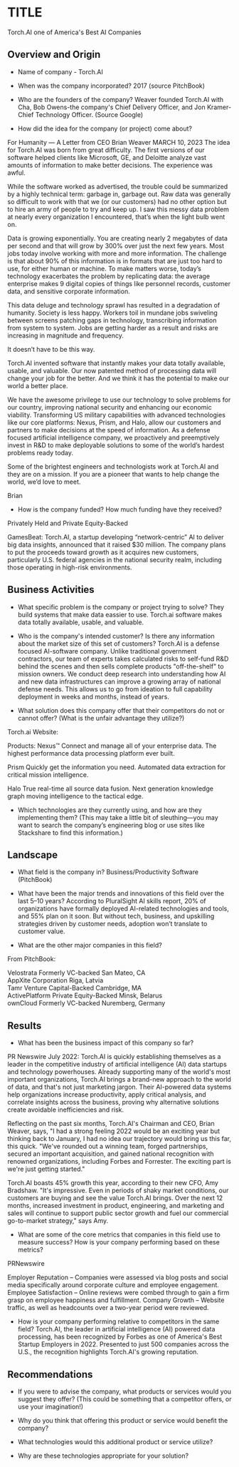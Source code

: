 # TITLE
Torch.AI one of America's Best AI Companies
## Overview and Origin

* Name of company - Torch.AI

* When was the company incorporated? 2017 (source PitchBook)

* Who are the founders of the company? Weaver founded Torch.AI with Cha, Bob Owens-the company's Chief Delivery Officer, and Jon Kramer-Chief Technology Officer. (Source Google)

* How did the idea for the company (or project) come about?

For Humanity — A Letter from CEO Brian Weaver
MARCH 10, 2023
The idea for Torch.AI was born from great difficulty.  The first versions of our software helped clients like Microsoft, GE, and Deloitte analyze vast amounts of information to make better decisions.  The experience was awful.

While the software worked as advertised, the trouble could be summarized by a highly technical term: garbage in, garbage out.  Raw data was generally so difficult to work with that we (or our customers) had no other option but to hire an army of people to try and keep up.  I saw this messy data problem at nearly every organization I encountered, that’s when the light bulb went on.

Data is growing exponentially.  You are creating nearly 2 megabytes of data per second and that will grow by 300% over just the next few years.  Most jobs today involve working with more and more information.  The challenge is that about 90% of this information is in formats that are just too hard to use, for either human or machine.  To make matters worse, today’s technology exacerbates the problem by replicating data: the average enterprise makes 9 digital copies of things like personnel records, customer data, and sensitive corporate information.

This data deluge and technology sprawl has resulted in a degradation of humanity.  Society is less happy.  Workers toil in mundane jobs swiveling between screens patching gaps in technology, transcribing information from system to system. Jobs are getting harder as a result and risks are increasing in magnitude and frequency.

 

It doesn’t have to be this way.

 

Torch.AI invented software that instantly makes your data totally available, usable, and valuable.  Our now patented method of processing data will change your job for the better.  And we think it has the potential to make our world a better place.

 

We have the awesome privilege to use our technology to solve problems for our country, improving national security and enhancing our economic viability.  Transforming US military capabilities with advanced technologies like our core platforms: Nexus, Prism, and Halo, allow our customers and partners to make decisions at the speed of information.  As a defense focused artificial intelligence company, we proactively and preemptively invest in R&D to make deployable solutions to some of the world’s hardest problems ready today.

Some of the brightest engineers and technologists work at Torch.AI and they are on a mission. If you are a pioneer that wants to help change the world, we’d love to meet.

 

Brian

* How is the company funded? How much funding have they received? 

Privately Held and Private Equity-Backed

GamesBeat:
Torch.AI, a startup developing “network-centric” AI to deliver big data insights, announced that it raised $30 million. The company plans to put the proceeds toward growth as it acquires new customers, particularly U.S. federal agencies in the national security realm, including those operating in high-risk environments.


## Business Activities

* What specific problem is the company or project trying to solve? They build systems that make data eassier to use. Torch.ai software makes data totally available, usable, and valuable.

* Who is the company's intended customer? Is there any information about the market size of this set of customers? Torch.AI is a defense focused AI-software company. Unlike traditional government contractors, our team of experts takes calculated risks to self-fund R&D behind the scenes and then sells complete products "off-the-shelf" to mission owners. We conduct deep research into understanding how AI and new data infrastructures can improve a growing array of national defense needs. This allows us to go from ideation to full capability deployment in weeks and months, instead of years.

* What solution does this company offer that their competitors do not or cannot offer? (What is the unfair advantage they utilize?)

Torch.ai Website:

Products:
Nexus™
Connect and manage all of your enterprise data.
The highest performance data processing platform ever built.

Prism
Quickly get the information you need.
Automated data extraction for critical mission intelligence.

Halo
True real-time all source data fusion.
Next generation knowledge graph moving intelligence to the tactical edge.


* Which technologies are they currently using, and how are they implementing them? (This may take a little bit of sleuthing&mdash;you may want to search the company’s engineering blog or use sites like Stackshare to find this information.)

## Landscape

* What field is the company in? Business/Productivity Software (PitchBook)



* What have been the major trends and innovations of this field over the last 5&ndash;10 years?
According to PluralSight AI skills report, 20% of organizations have formally deployed AI-related technologies and tools, and 55% plan on it soon. But without tech, business, and upskilling strategies driven by customer needs, adoption won’t translate to customer value.

* What are the other major companies in this field?

From PitchBook:

Velostrata	Formerly VC-backed	San Mateo, CA				
AppXite	Corporation	Riga, Latvia				
Tamr	Venture Capital-Backed	Cambridge, MA				
ActivePlatform	Private Equity-Backed	Minsk, Belarus				
ownCloud	Formerly VC-backed	Nuremberg, Germany				

## Results

* What has been the business impact of this company so far?

PR Newswire July 2022:
 Torch.AI is quickly establishing themselves as a leader in the competitive industry of artificial intelligence (AI) data startups and technology powerhouses. Already supporting many of the world's most important organizations, Torch.AI brings a brand-new approach to the world of data, and that's not just marketing jargon. Their AI-powered data systems help organizations increase productivity, apply critical analysis, and correlate insights across the business, proving why alternative solutions create avoidable inefficiencies and risk.

Reflecting on the past six months, Torch.AI's Chairman and CEO, Brian Weaver, says, "I had a strong feeling 2022 would be an exciting year but thinking back to January, I had no idea our trajectory would bring us this far, this quick. "We've rounded out a winning team, forged partnerships, secured an important acquisition, and gained national recognition with renowned organizations, including Forbes and Forrester. The exciting part is we're just getting started."

Torch.AI boasts 45% growth this year, according to their new CFO, Amy Bradshaw. "It's impressive. Even in periods of shaky market conditions, our customers are buying and see the value Torch.AI brings. Over the next 12 months, increased investment in product, engineering, and marketing and sales will continue to support public sector growth and fuel our commercial go-to-market strategy," says Amy.

* What are some of the core metrics that companies in this field use to measure success? How is your company performing based on these metrics?

PRNewswire

Employer Reputation – Companies were assessed via blog posts and social media specifically around corporate culture and employee engagement.
Employee Satisfaction – Online reviews were combed through to gain a firm grasp on employee happiness and fulfillment.
Company Growth – Website traffic, as well as headcounts over a two-year period
were reviewed.

 * How is your company performing relative to competitors in the same field?
 Torch.AI, the leader in artificial intelligence (AI) powered data processing, has been recognized by Forbes as one of America's Best Startup Employers in 2022. Presented to just 500 companies across the U.S., the recognition highlights Torch.AI's growing reputation.

## Recommendations

* If you were to advise the company, what products or services would you suggest they offer? (This could be something that a competitor offers, or use your imagination!)

* Why do you think that offering this product or service would benefit the company?

* What technologies would this additional product or service utilize?

* Why are these technologies appropriate for your solution?